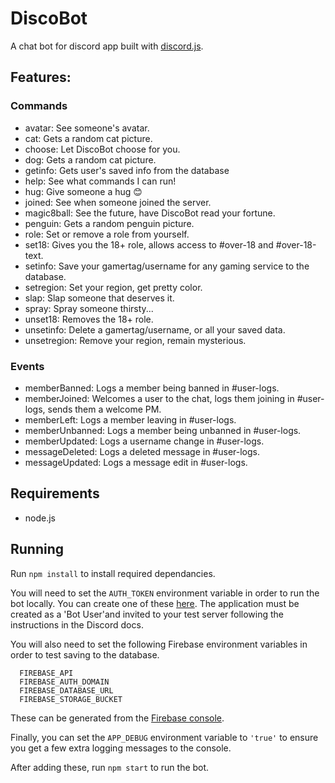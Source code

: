 # DiscoBot
A chat bot for discord app built with [discord.js](https://github.com/hydrabolt/discord.js/).

## Features:
### Commands
- avatar: See someone's avatar.
- cat: Gets a random cat picture.
- choose: Let DiscoBot choose for you.
- dog: Gets a random cat picture.
- getinfo: Gets user's saved info from the database
- help: See what commands I can run!
- hug: Give someone a hug :blush:
- joined: See when someone joined the server.
- magic8ball: See the future, have DiscoBot read your fortune.
- penguin: Gets a random penguin picture.
- role: Set or remove a role from yourself.
- set18: Gives you the 18+ role, allows access to #over-18 and #over-18-text.
- setinfo: Save your gamertag/username for any gaming service to the database.
- setregion: Set your region, get pretty color.
- slap: Slap someone that deserves it.
- spray: Spray someone thirsty...
- unset18: Removes the 18+ role.
- unsetinfo: Delete a gamertag/username, or all your saved data.
- unsetregion: Remove your region, remain mysterious.

### Events
- memberBanned: Logs a member being banned in #user-logs.
- memberJoined: Welcomes a user to the chat, logs them joining in #user-logs, sends them a welcome PM.
- memberLeft: Logs a member leaving in #user-logs.
- memberUnbanned: Logs a member being unbanned in #user-logs.
- memberUpdated: Logs a username change in #user-logs.
- messageDeleted: Logs a deleted message in #user-logs.
- messageUpdated: Logs a message edit in #user-logs.


## Requirements
- node.js

## Running
Run `npm install` to install required dependancies.

You will need to set the `AUTH_TOKEN` environment variable in order to run the bot locally. You can create one of these [here](https://discordapp.com/developers/applications/me). The application must be created as a 'Bot User'and invited to your test server following the instructions in the Discord docs.

You will also need to set the following Firebase environment variables in order to test saving to the database.
```
  FIREBASE_API
  FIREBASE_AUTH_DOMAIN
  FIREBASE_DATABASE_URL
  FIREBASE_STORAGE_BUCKET
```
These can be generated from the [Firebase console](https://console.firebase.google.com/).

Finally, you can set the `APP_DEBUG` environment variable to `'true'` to ensure you get a few extra logging messages to the console.

After adding these, run `npm start` to run the bot.
